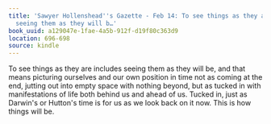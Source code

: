 ```yaml
---
title: 'Sawyer Hollenshead''s Gazette - Feb 14: To see things as they are includes
  seeing them as they will b…'
book_uuid: a129047e-1fae-4a5b-912f-d19f80c363d9
location: 696-698
source: kindle
---
```


To see things as they are includes seeing them as they will be, and that means picturing ourselves and our own position in time not as coming at the end, jutting out into empty space with nothing beyond, but as tucked in with manifestations of life both behind us and ahead of us. Tucked in, just as Darwin's or Hutton's time is for us as we look back on it now. This is how things will be.